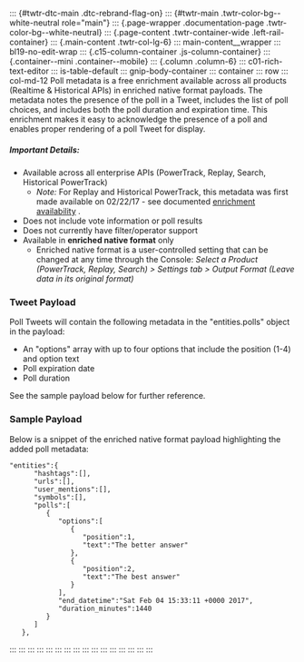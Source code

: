 ::: {#twtr-dtc-main .dtc-rebrand-flag-on}
::: {#twtr-main .twtr-color-bg--white-neutral role="main"}
::: {.page-wrapper .documentation-page .twtr-color-bg--white-neutral}
::: {.page-content .twtr-container-wide .left-rail-container}
::: {.main-content .twtr-col-lg-6}
::: main-content__wrapper
::: bl19-no-edit-wrap
::: {.c15-column-container .js-column-container}
::: {.container--mini .container--mobile}
::: {.column .column-6}
::: c01-rich-text-editor
::: is-table-default
::: gnip-body-container
::: container
::: row
::: col-md-12
Poll metadata is a free enrichment available across all products
(Realtime & Historical APIs) in enriched native format payloads. The
metadata notes the presence of the poll in a Tweet, includes the list of
poll choices, and includes both the poll duration and expiration time.
This enrichment makes it easy to acknowledge the presence of a poll and
enables proper rendering of a poll Tweet for display.

##### Important Details:

-   Available across all enterprise APIs (PowerTrack, Replay, Search,
    Historical PowerTrack)
    -   *Note:* For Replay and Historical PowerTrack, this metadata was
        first made available on 02/22/17 - see documented [enrichment
        availability](/content/developer-twitter/en/docs/tweets/batch-historical/guides/hpt-timeline)
        .
-   Does not include vote information or poll results
-   Does not currently have filter/operator support
-   Available in **enriched native format** only
    -   Enriched native format is a user-controlled setting that can be
        changed at any time through the Console: *Select a Product
        (PowerTrack, Replay, Search) \> Settings tab \> Output Format
        (Leave data in its original format)*

### Tweet Payload

Poll Tweets will contain the following metadata in the "entities.polls"
object in the payload:

-   An "options" array with up to four options that include the position
    (1-4) and option text
-   Poll expiration date
-   Poll duration

See the sample payload below for further reference.

### Sample Payload

Below is a snippet of the enriched native format payload highlighting
the added poll metadata:

    "entities":{  
          "hashtags":[],
          "urls":[],
          "user_mentions":[],
          "symbols":[],
          "polls":[  
             {  
                "options":[  
                   {  
                      "position":1,
                      "text":"The better answer"
                   },
                   {  
                      "position":2,
                      "text":"The best answer"
                   }
                ],
                "end_datetime":"Sat Feb 04 15:33:11 +0000 2017",
                "duration_minutes":1440
             }
          ]
       },
:::
:::
:::
:::
:::
:::
:::
:::
:::
:::
:::
:::
:::
:::
:::
:::
